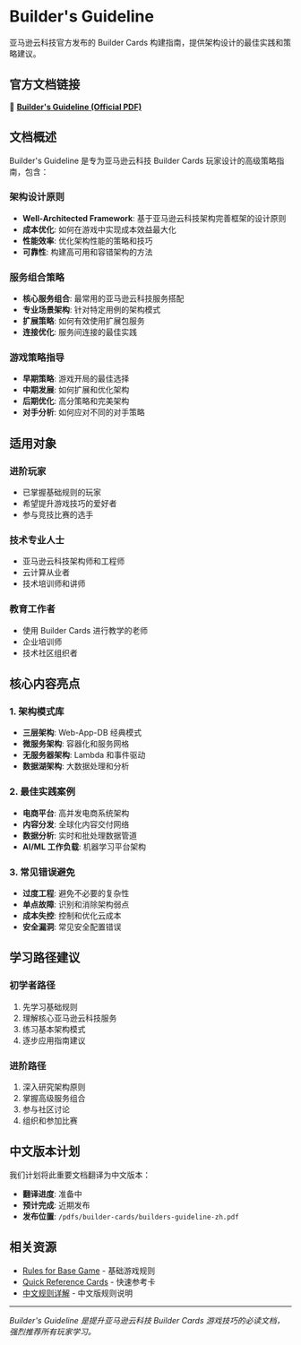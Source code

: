 # Builder's Guideline

亚马逊云科技官方发布的 Builder Cards 构建指南，提供架构设计的最佳实践和策略建议。

## 官方文档链接

📄 **[Builder's Guideline (Official PDF)](https://pages.awscloud.com/rs/112-TZM-766/images/awsi-2025-AWSBuilderCards-BuildersGuideline.pdf)**

## 文档概述

Builder's Guideline 是专为亚马逊云科技 Builder Cards 玩家设计的高级策略指南，包含：

### 架构设计原则
- **Well-Architected Framework**: 基于亚马逊云科技架构完善框架的设计原则
- **成本优化**: 如何在游戏中实现成本效益最大化
- **性能效率**: 优化架构性能的策略和技巧
- **可靠性**: 构建高可用和容错架构的方法

### 服务组合策略
- **核心服务组合**: 最常用的亚马逊云科技服务搭配
- **专业场景架构**: 针对特定用例的架构模式
- **扩展策略**: 如何有效使用扩展包服务
- **连接优化**: 服务间连接的最佳实践

### 游戏策略指导
- **早期策略**: 游戏开局的最佳选择
- **中期发展**: 如何扩展和优化架构
- **后期优化**: 高分策略和完美架构
- **对手分析**: 如何应对不同的对手策略

## 适用对象

### 进阶玩家
- 已掌握基础规则的玩家
- 希望提升游戏技巧的爱好者
- 参与竞技比赛的选手

### 技术专业人士
- 亚马逊云科技架构师和工程师
- 云计算从业者
- 技术培训师和讲师

### 教育工作者
- 使用 Builder Cards 进行教学的老师
- 企业培训师
- 技术社区组织者

## 核心内容亮点

### 1. 架构模式库
- **三层架构**: Web-App-DB 经典模式
- **微服务架构**: 容器化和服务网格
- **无服务器架构**: Lambda 和事件驱动
- **数据湖架构**: 大数据处理和分析

### 2. 最佳实践案例
- **电商平台**: 高并发电商系统架构
- **内容分发**: 全球化内容交付网络
- **数据分析**: 实时和批处理数据管道
- **AI/ML 工作负载**: 机器学习平台架构

### 3. 常见错误避免
- **过度工程**: 避免不必要的复杂性
- **单点故障**: 识别和消除架构弱点
- **成本失控**: 控制和优化云成本
- **安全漏洞**: 常见安全配置错误

## 学习路径建议

### 初学者路径
1. 先学习基础规则
2. 理解核心亚马逊云科技服务
3. 练习基本架构模式
4. 逐步应用指南建议

### 进阶路径
1. 深入研究架构原则
2. 掌握高级服务组合
3. 参与社区讨论
4. 组织和参加比赛

## 中文版本计划

我们计划将此重要文档翻译为中文版本：

- **翻译进度**: 准备中
- **预计完成**: 近期发布
- **发布位置**: `/pdfs/builder-cards/builders-guideline-zh.pdf`

## 相关资源

- [Rules for Base Game](./rules-base-game.md) - 基础游戏规则
- [Quick Reference Cards](./quick-reference.md) - 快速参考卡
- [中文规则详解](../zh/rules.md) - 中文版规则说明

---

*Builder's Guideline 是提升亚马逊云科技 Builder Cards 游戏技巧的必读文档，强烈推荐所有玩家学习。*